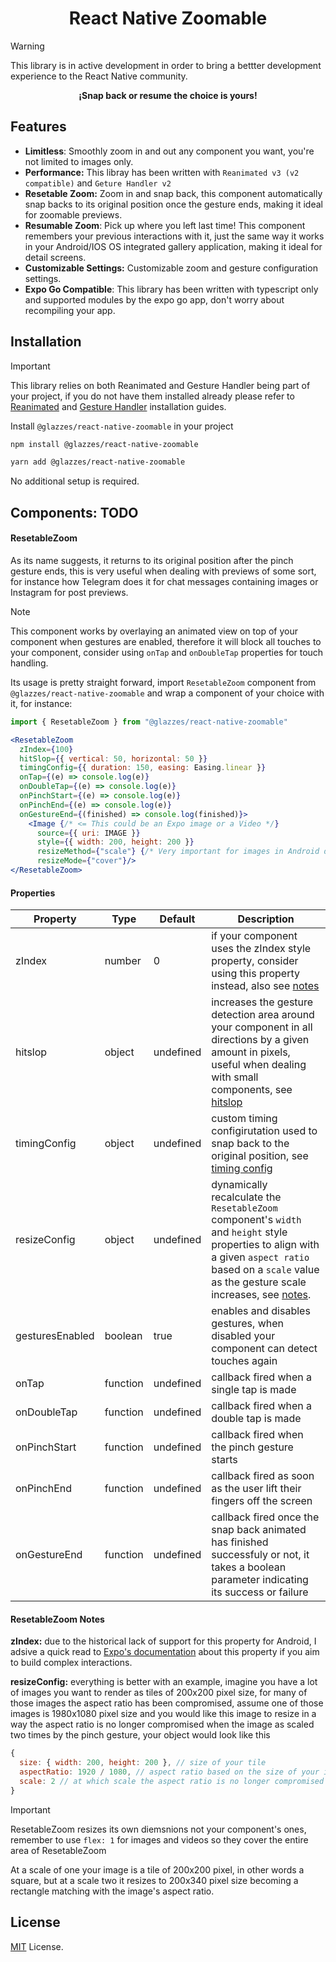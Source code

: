 
<div>
  <h1 align="center">React Native Zoomable</h1>
</div>

> [!WARNING]
> This library is in active development in order to bring a bettter development experience to the React Native community.

**<p style="text-align: center;">¡Snap back or resume the choice is yours!</p>**

## Features
- **Limitless**: Smoothly zoom in and out any component you want, you're not limited to images only.
- **Performance:** This libray has been written with `Reanimated v3 (v2 compatible)` and `Geture Handler v2`
- **Resetable Zoom:** Zoom in and snap back, this component automatically snap backs to its original position once the gesture ends, making it ideal for zoomable previews.
- **Resumable Zoom**: Pick up where you left last time! This component remembers your previous interactions with it, just the same way it works in your Android/IOS OS integrated gallery application, making it ideal for detail screens.
- **Customizable Settings:**  Customizable zoom and gesture configuration settings.
- **Expo Go Compatible**: This library has been written with typescript only and supported modules by the expo go app, don't worry about recompiling your app. 


## Installation
> [!IMPORTANT]
> This library relies on both Reanimated and Gesture Handler being part of your project, if you do not have them installed already please refer to [Reanimated](https://docs.swmansion.com/react-native-reanimated/docs/fundamentals/getting-started/) and [Gesture Handler](https://docs.swmansion.com/react-native-gesture-handler/docs/fundamentals/installation) installation guides.

Install `@glazzes/react-native-zoomable` in your project

```sh
npm install @glazzes/react-native-zoomable
```

```sh
yarn add @glazzes/react-native-zoomable
```
No additional setup is required.

## Components: TODO

#### ResetableZoom
As its name suggests, it returns to its original position after the pinch gesture ends, this is very useful when dealing with previews of some sort, for instance how Telegram does it for chat messages containing images or Instagram for post previews. 

>[!NOTE]
>This component works by overlaying an animated view on top of your component when gestures are enabled, therefore it will block all touches to your component, consider using `onTap` and `onDoubleTap` properties for touch handling.

Its usage is pretty straight forward, import `ResetableZoom` component from `@glazzes/react-native-zoomable` and wrap a component of your choice with it, for instance:

```jsx
import { ResetableZoom } from "@glazzes/react-native-zoomable"

<ResetableZoom
  zIndex={100}
  hitSlop={{ vertical: 50, horizontal: 50 }}
  timingConfig={{ duration: 150, easing: Easing.linear }}
  onTap={(e) => console.log(e)}
  onDoubleTap={(e) => console.log(e)}
  onPinchStart={(e) => console.log(e)}
  onPinchEnd={(e) => console.log(e)}
  onGestureEnd={(finished) => console.log(finished)}>
    <Image {/* <= This could be an Expo image or a Video */}
      source={{ uri: IMAGE }}
      style={{ width: 200, height: 200 }}
      resizeMethod={"scale"} {/* Very important for images in Android do not forget it */}
      resizeMode={"cover"}/>
</ResetableZoom>
```

#### Properties
| Property        | Type     | Default                        | Description                                                                                                                                                                                                                                                          |
| --------------- | -------- | ------------------------------ | -------------------------------------------------------------------------------------------------------------------------------------------------------------------------------------------------------------------------------------------------------------------- |
| zIndex          | number   | 0                              | if your component uses the zIndex style property, consider using this property instead, also see [notes](#resetablezoom-notes)                                                                                                                                                                                               |
| hitslop         | object   | undefined | increases the gesture detection area around your component in all directions by a given amount in pixels, useful when dealing with small components, see [hitslop](https://docs.swmansion.com/react-native-gesture-handler/docs/gesture-handlers/common-gh/#hitslop) |
| timingConfig    | object   | undefined                      | custom timing configirutation used to snap back to the original position, see [timing config](https://docs.swmansion.com/react-native-reanimated/docs/animations/withTiming/#config-)                                                                                |
| resizeConfig    | object   | undefined                      | dynamically recalculate the `ResetableZoom` component's `width` and `height` style properties to align with a given `aspect ratio` based on a `scale` value as the gesture scale increases, see [notes](#resetablezoom-notes).                                                            |
| gesturesEnabled | boolean  | true                           | enables and disables gestures, when disabled your component can detect touches again  |
| onTap           | function | undefined                      | callback fired when a single tap is made                                                                                                                                                                                                                             |
| onDoubleTap     | function | undefined                      | callback fired when a double tap is made                                                                                                                                                                                                                             |
| onPinchStart    | function | undefined                      | callback fired when the pinch gesture starts                                                                                                                                                                                                                         |
| onPinchEnd      | function | undefined                      | callback fired as soon as the user lift their fingers off the screen                                                                                                                                                                                                 |
| onGestureEnd    | function | undefined                      | callback fired once the snap back animated has finished successfuly or not, it takes a boolean parameter indicating its success or failure                                                                                                                                                                                             |
#### ResetableZoom Notes
**zIndex:** due to the historical lack of support for this property for Android, I adsive a quick read to [Expo's documentation](https://docs.expo.dev/ui-programming/z-index/) about this property if you aim to build complex interactions.

**resizeConfig:** everything is better with an example, imagine you have a lot of images you want to render as tiles of 200x200 pixel size, for many of those images the aspect ratio has been compromised, assume one of those images is 1980x1080 pixel size and you would like this image to resize in a way the aspect ratio is no longer compromised when the image as scaled two times by the pinch gesture, your object would look like this
```javascript
{
  size: { width: 200, height: 200 }, // size of your tile
  aspectRatio: 1920 / 1080, // aspect ratio based on the size of your image/video
  scale: 2 // at which scale the aspect ratio is no longer compromised
}
```
>[!IMPORTANT]
>ResetableZoom resizes its own diemsnions not your component's ones, remember to use `flex: 1` for images and videos so they cover the entire area of ResetableZoom

At a scale of one your image is a tile of 200x200 pixel, in other words a square, but at a scale two it resizes to 200x340 pixel size becoming a rectangle matching with the image's aspect ratio.


## License
[MIT](./LICENSE) License.
